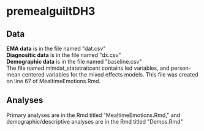 # premealguiltDH3

## Data
**EMA data** is in the file named "dat.csv"    
**Diagnositic data** is in the file named "dx.csv"    
**Demographic data** is in the file named "baseline.csv"  
The file named mlmdat_statetraitcent contains led variables, and person-mean centered variables for the mixed effects models. This file was created on line 67 of MealtimeEmotions.Rmd. 

## Analyses
Primary analyses are in the Rmd titled "MealtimeEmotions.Rmd," and demographic/descriptive analyses are in the Rmd titled "Demos.Rmd"
